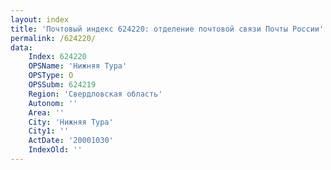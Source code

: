 ```yaml
---
layout: index
title: 'Почтовый индекс 624220: отделение почтовой связи Почты России'
permalink: /624220/
data:
    Index: 624220
    OPSName: 'Нижняя Тура'
    OPSType: О
    OPSSubm: 624219
    Region: 'Свердловская область'
    Autonom: ''
    Area: ''
    City: 'Нижняя Тура'
    City1: ''
    ActDate: '20001030'
    IndexOld: ''
---
```

